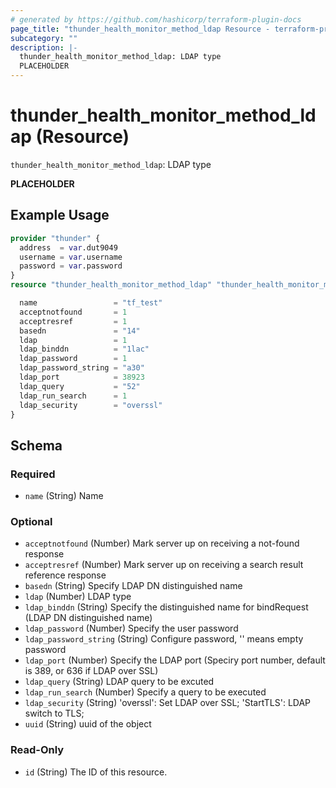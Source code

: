 ```yaml
---
# generated by https://github.com/hashicorp/terraform-plugin-docs
page_title: "thunder_health_monitor_method_ldap Resource - terraform-provider-thunder"
subcategory: ""
description: |-
  thunder_health_monitor_method_ldap: LDAP type
  PLACEHOLDER
---
```


# thunder_health_monitor_method_ldap (Resource)

`thunder_health_monitor_method_ldap`: LDAP type

__PLACEHOLDER__

## Example Usage

```terraform
provider "thunder" {
  address  = var.dut9049
  username = var.username
  password = var.password
}
resource "thunder_health_monitor_method_ldap" "thunder_health_monitor_method_ldap" {

  name                 = "tf_test"
  acceptnotfound       = 1
  acceptresref         = 1
  basedn               = "14"
  ldap                 = 1
  ldap_binddn          = "1lac"
  ldap_password        = 1
  ldap_password_string = "a30"
  ldap_port            = 38923
  ldap_query           = "52"
  ldap_run_search      = 1
  ldap_security        = "overssl"
}
```

<!-- schema generated by tfplugindocs -->
## Schema

### Required

- `name` (String) Name

### Optional

- `acceptnotfound` (Number) Mark server up on receiving a not-found response
- `acceptresref` (Number) Mark server up on receiving a search result reference response
- `basedn` (String) Specify LDAP DN distinguished name
- `ldap` (Number) LDAP type
- `ldap_binddn` (String) Specify the distinguished name for bindRequest (LDAP DN distinguished name)
- `ldap_password` (Number) Specify the user password
- `ldap_password_string` (String) Configure password, '' means empty password
- `ldap_port` (Number) Specify the LDAP port (Speciry port number, default is 389, or 636 if LDAP over SSL)
- `ldap_query` (String) LDAP query to be excuted
- `ldap_run_search` (Number) Specify a query to be executed
- `ldap_security` (String) 'overssl': Set LDAP over SSL; 'StartTLS': LDAP switch to TLS;
- `uuid` (String) uuid of the object

### Read-Only

- `id` (String) The ID of this resource.


